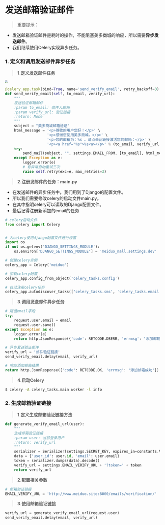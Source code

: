 # 发送邮箱验证邮件

> 重要提示：

* 发送邮箱验证邮件是耗时的操作，不能阻塞美多商城的响应，所以需要**异步发送邮件**。
* 我们继续使用Celery实现异步任务。

### 1. 定义和调用发送邮件异步任务

> **1.定义发送邮件任务**

<img src="/user-center/images/08准备发送邮件异步任务.png" style="zoom:50%">

```python
@celery_app.task(bind=True, name='send_verify_email', retry_backoff=3)
def send_verify_email(self, to_email, verify_url):
    """
    发送验证邮箱邮件
    :param to_email: 收件人邮箱
    :param verify_url: 验证链接
    :return: None
    """
    subject = "美多商城邮箱验证"
    html_message = '<p>尊敬的用户您好！</p>' \
                   '<p>感谢您使用美多商城。</p>' \
                   '<p>您的邮箱为：%s 。请点击此链接激活您的邮箱：</p>' \
                   '<p><a href="%s">%s<a></p>' % (to_email, verify_url, verify_url)
    try:
        send_mail(subject, "", settings.EMAIL_FROM, [to_email], html_message=html_message)
    except Exception as e:
        logger.error(e)
        # 有异常自动重试三次
        raise self.retry(exc=e, max_retries=3)
```

> **2.注册发邮件的任务：main.py**
* 在发送邮件的异步任务中，我们用到了Django的配置文件。
* 所以我们需要修改celery的启动文件main.py。
* 在其中指明celery可以读取的Django配置文件。
* 最后记得注册新添加的email的任务

```python
# celery启动文件
from celery import Celery


# 为celery使用django配置文件进行设置
import os
if not os.getenv('DJANGO_SETTINGS_MODULE'):
    os.environ['DJANGO_SETTINGS_MODULE'] = 'meiduo_mall.settings.dev'

# 创建celery实例
celery_app = Celery('meiduo')

# 加载celery配置
celery_app.config_from_object('celery_tasks.config')

# 自动注册celery任务
celery_app.autodiscover_tasks(['celery_tasks.sms', 'celery_tasks.email'])
```

> **3.调用发送邮件异步任务**

```python
# 赋值email字段
try:
    request.user.email = email
    request.user.save()
except Exception as e:
    logger.error(e)
    return http.JsonResponse({'code': RETCODE.DBERR, 'errmsg': '添加邮箱失败'})

# 异步发送验证邮件
verify_url = '邮件验证链接'
send_verify_email.delay(email, verify_url)

# 响应添加邮箱结果
return http.JsonResponse({'code': RETCODE.OK, 'errmsg': '添加邮箱成功'})
```

> **4.启动Celery**

```bash
$ celery -A celery_tasks.main worker -l info
```

### 2. 生成邮箱验证链接

> **1.定义生成邮箱验证链接方法**

```python
def generate_verify_email_url(user):
    """
    生成邮箱验证链接
    :param user: 当前登录用户
    :return: verify_url
    """
    serializer = Serializer(settings.SECRET_KEY, expires_in=constants.VERIFY_EMAIL_TOKEN_EXPIRES)
    data = {'user_id': user.id, 'email': user.email}
    token = serializer.dumps(data).decode()
    verify_url = settings.EMAIL_VERIFY_URL + '?token=' + token
    return verify_url
```

> **2.配置相关参数**

```python
# 邮箱验证链接
EMAIL_VERIFY_URL = 'http://www.meiduo.site:8000/emails/verification/'
```

> **3.使用邮箱验证链接**

```python
verify_url = generate_verify_email_url(request.user)
send_verify_email.delay(email, verify_url)
```
